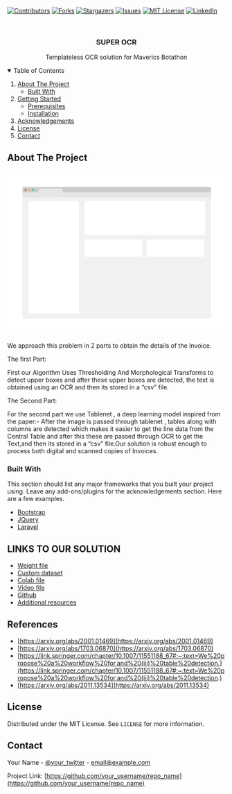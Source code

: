 <!--
*** Thanks for checking out the Best-README-Template. If you have a suggestion
*** that would make this better, please fork the repo and create a pull request
*** or simply open an issue with the tag "enhancement".
*** Thanks again! Now go create something AMAZING! :D
-->



<!-- PROJECT SHIELDS -->
<!--
*** I'm using markdown "reference style" links for readability.
*** Reference links are enclosed in brackets [ ] instead of parentheses ( ).
*** See the bottom of this document for the declaration of the reference variables
*** for contributors-url, forks-url, etc. This is an optional, concise syntax you may use.
*** https://www.markdownguide.org/basic-syntax/#reference-style-links
-->
[![Contributors][contributors-shield]][contributors-url]
[![Forks][forks-shield]][forks-url]
[![Stargazers][stars-shield]][stars-url]
[![Issues][issues-shield]][issues-url]
[![MIT License][license-shield]][license-url]
[![LinkedIn][linkedin-shield]][linkedin-url]



<!-- PROJECT LOGO -->
<br />
<p align="center">
  
  <h3 align="center">SUPER OCR</h3>

  <p align="center">
    Templateless OCR solution for Maverics Botathon
    
  </p>
</p>



<!-- TABLE OF CONTENTS -->
<details open="open">
  <summary>Table of Contents</summary>
  <ol>
    <li>
      <a href="#about-the-project">About The Project</a>
      <ul>
        <li><a href="#built-with">Built With</a></li>
      </ul>
    </li>
    <li>
      <a href="#getting-started">Getting Started</a>
      <ul>
        <li><a href="#prerequisites">Prerequisites</a></li>
        <li><a href="#installation">Installation</a></li>
      </ul>
    </li>
    <li><a href="#references">Acknowledgements</a></li>
    <li><a href="#license">License</a></li>
    <li><a href="#contact">Contact</a></li>
    
  </ol>
</details>



<!-- ABOUT THE PROJECT -->
## About The Project

[![Product Name Screen Shot][product-screenshot]](https://github.com/RajArPatra/Super-OCR/blob/master/input%20image%20(1).png)

We approach this problem in 2 parts to obtain  the details of the Invoice.

The first Part:

First our Algorithm Uses Thresholding And Morphological Transforms to detect upper boxes and after these upper boxes are detected, the text is obtained using an OCR and then its stored in a “csv” file.

The Second Part:

For the second part we use Tablenet , a deep learning model inspired from the paper:-
After the image is passed through tablenet , tables along with columns are detected which makes it easier to get the line data from the Central Table and after this these are passed through OCR to get the Text,and then its stored in a “csv” file.Our solution is robust enough to process both digital and scanned copies of Invoices.




### Built With

This section should list any major frameworks that you built your project using. Leave any add-ons/plugins for the acknowledgements section. Here are a few examples.
* [Bootstrap](https://getbootstrap.com)
* [JQuery](https://jquery.com)
* [Laravel](https://laravel.com)


## LINKS TO OUR SOLUTION
* [Weight file](https://drive.google.com/file/d/1Tz9Y2MaS60eTx7HVfs9jQ-ZW9E_cAvqf/view?usp=sharing)
* [Custom dataset](https://drive.google.com/file/d/1Tz9Y2MaS60eTx7HVfs9jQ-ZW9E_cAvqf/view?usp=sharing)
* [Colab file](https://colab.research.google.com/drive/1M58WvFQnr31LwGE-sceo_pauvQS39jxu?usp=sharing)
* [Video file](https://drive.google.com/file/d/1-apgY8D33nq20gM-QCwmZouoV7lVVApZ/view?usp=sharing)
* [Github](https://github.com/RajArPatra/Super-OCR)
* [Additional resources](https://drive.google.com/drive/folders/1TZHgGlCqzgw5s86DRNAVyxzjAY5h2lhU?usp=sharing)
   

## References
* [https://arxiv.org/abs/2001.01469](https://arxiv.org/abs/2001.01469)
* [https://arxiv.org/abs/1703.06870](https://arxiv.org/abs/1703.06870)
* [https://link.springer.com/chapter/10.1007/11551188_67#:~:text=We%20propose%20a%20workflow%20for,and%20(iii)%20table%20detection.](https://link.springer.com/chapter/10.1007/11551188_67#:~:text=We%20propose%20a%20workflow%20for,and%20(iii)%20table%20detection.)
* [https://arxiv.org/abs/2011.13534](https://arxiv.org/abs/2011.13534)





<!-- LICENSE -->
## License

Distributed under the MIT License. See `LICENSE` for more information.



<!-- CONTACT -->
## Contact

Your Name - [@your_twitter](https://twitter.com/your_username) - email@example.com

Project Link: [https://github.com/your_username/repo_name](https://github.com/your_username/repo_name)






<!-- MARKDOWN LINKS & IMAGES -->
<!-- https://www.markdownguide.org/basic-syntax/#reference-style-links -->
[contributors-shield]: https://img.shields.io/github/contributors/othneildrew/Best-README-Template.svg?style=for-the-badge
[contributors-url]: https://github.com/othneildrew/Best-README-Template/graphs/contributors
[forks-shield]: https://img.shields.io/github/forks/othneildrew/Best-README-Template.svg?style=for-the-badge
[forks-url]: https://github.com/othneildrew/Best-README-Template/network/members
[stars-shield]: https://img.shields.io/github/stars/othneildrew/Best-README-Template.svg?style=for-the-badge
[stars-url]: https://github.com/othneildrew/Best-README-Template/stargazers
[issues-shield]: https://img.shields.io/github/issues/othneildrew/Best-README-Template.svg?style=for-the-badge
[issues-url]: https://github.com/othneildrew/Best-README-Template/issues
[license-shield]: https://img.shields.io/github/license/othneildrew/Best-README-Template.svg?style=for-the-badge
[license-url]: https://github.com/othneildrew/Best-README-Template/blob/master/LICENSE.txt
[linkedin-shield]: https://img.shields.io/badge/-LinkedIn-black.svg?style=for-the-badge&logo=linkedin&colorB=555
[linkedin-url]: https://linkedin.com/in/othneildrew
[product-screenshot]: images/screenshot.png
